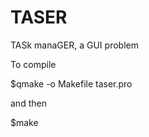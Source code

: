 TASER
=====

TASk manaGER, a GUI problem

To compile

$qmake -o Makefile taser.pro

and then

$make

